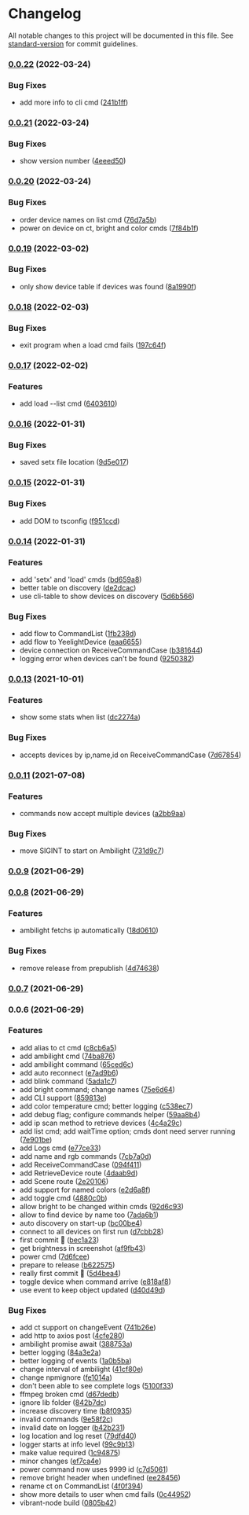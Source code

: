 # Changelog

All notable changes to this project will be documented in this file. See [standard-version](https://github.com/conventional-changelog/standard-version) for commit guidelines.

### [0.0.22](https://github.com/WandersonAlves/yeelight-manager/compare/v0.0.21...v0.0.22) (2022-03-24)


### Bug Fixes

* add more info to cli cmd ([241b1ff](https://github.com/WandersonAlves/yeelight-manager/commit/241b1ffb7bff3f31574ec77b4af75bde96287a8f))

### [0.0.21](https://github.com/WandersonAlves/yeelight-manager/compare/v0.0.20...v0.0.21) (2022-03-24)


### Bug Fixes

* show version number ([4eeed50](https://github.com/WandersonAlves/yeelight-manager/commit/4eeed5009c54e7218ecdbe2ab8dbca39831a695e))

### [0.0.20](https://github.com/WandersonAlves/yeelight-manager/compare/v0.0.19...v0.0.20) (2022-03-24)


### Bug Fixes

* order device names on list cmd ([76d7a5b](https://github.com/WandersonAlves/yeelight-manager/commit/76d7a5ba5838ee167b3a8f50d1d4e383af003f2b))
* power on device on ct, bright and color cmds ([7f84b1f](https://github.com/WandersonAlves/yeelight-manager/commit/7f84b1fb81c6ad1996ded9c61cfea9d4b383ea5d))

### [0.0.19](https://github.com/WandersonAlves/yeelight-manager/compare/v0.0.18...v0.0.19) (2022-03-02)


### Bug Fixes

* only show device table if devices was found ([8a1990f](https://github.com/WandersonAlves/yeelight-manager/commit/8a1990fc3e39de5e900395d1cded0197d7e7e405))

### [0.0.18](https://github.com/WandersonAlves/yeelight-manager/compare/v0.0.17...v0.0.18) (2022-02-03)


### Bug Fixes

* exit program when a load cmd fails ([197c64f](https://github.com/WandersonAlves/yeelight-manager/commit/197c64f78c5cb8b620cb2806389c692a0865b106))

### [0.0.17](https://github.com/WandersonAlves/yeelight-manager/compare/v0.0.16...v0.0.17) (2022-02-02)


### Features

* add load --list cmd ([6403610](https://github.com/WandersonAlves/yeelight-manager/commit/6403610565846be8cc9120e33c171437dacbec6a))

### [0.0.16](https://github.com/WandersonAlves/yeelight-manager/compare/v0.0.15...v0.0.16) (2022-01-31)


### Bug Fixes

* saved setx file location ([9d5e017](https://github.com/WandersonAlves/yeelight-manager/commit/9d5e01796ac2e61bb5bb59c23f8351c7666c741e))

### [0.0.15](https://github.com/WandersonAlves/yeelight-manager/compare/v0.0.14...v0.0.15) (2022-01-31)


### Bug Fixes

* add DOM to tsconfig ([f951ccd](https://github.com/WandersonAlves/yeelight-manager/commit/f951ccdf35978d3059d879e7dea5e79988a50357))

### [0.0.14](https://github.com/WandersonAlves/yeelight-manager/compare/v0.0.13...v0.0.14) (2022-01-31)


### Features

* add 'setx' and 'load' cmds ([bd659a8](https://github.com/WandersonAlves/yeelight-manager/commit/bd659a8ce5e187b5d74a2e07854662bc5e88ef2b))
* better table on discovery ([de2dcac](https://github.com/WandersonAlves/yeelight-manager/commit/de2dcac03b15613183f0d1e6a79b385357a53b8f))
* use cli-table to show devices on discovery ([5d6b566](https://github.com/WandersonAlves/yeelight-manager/commit/5d6b566e91f6ac21fe5dec28b5b37fb06994b37f))


### Bug Fixes

* add flow to CommandList ([1fb238d](https://github.com/WandersonAlves/yeelight-manager/commit/1fb238db7ac5bceb68a7d05f04c1868fe02898b5))
* add flow to YeelightDevice ([eaa6655](https://github.com/WandersonAlves/yeelight-manager/commit/eaa6655219e3ae1b74394cc910ce752bd495b14e))
* device connection on ReceiveCommandCase ([b381644](https://github.com/WandersonAlves/yeelight-manager/commit/b381644f9fd6bc1a6456770d251635998248c0f0))
* logging error when devices can't be found ([9250382](https://github.com/WandersonAlves/yeelight-manager/commit/925038208a97ff991d481765303e76da0077ce30))

### [0.0.13](https://github.com/WandersonAlves/yeelight-manager/compare/v0.0.12...v0.0.13) (2021-10-01)


### Features

* show some stats when list ([dc2274a](https://github.com/WandersonAlves/yeelight-manager/commit/dc2274abd47c2c468432957d793ef379096dcb4c))


### Bug Fixes

* accepts devices by ip,name,id on ReceiveCommandCase ([7d67854](https://github.com/WandersonAlves/yeelight-manager/commit/7d6785400732608851b82505df60486cd7627fca))

### [0.0.11](https://github.com/WandersonAlves/yeelight-manager/compare/v0.0.9...v0.0.11) (2021-07-08)


### Features

* commands now accept multiple devices ([a2bb9aa](https://github.com/WandersonAlves/yeelight-manager/commit/a2bb9aaf386c4c33c1d08cf20c683ad4b04d31d2))


### Bug Fixes

* move SIGINT to start on Ambilight ([731d9c7](https://github.com/WandersonAlves/yeelight-manager/commit/731d9c7e3c793f3ece4528f30dc90bc84f912f85))

### [0.0.9](https://github.com/WandersonAlves/yeelight-manager/compare/v0.0.8...v0.0.9) (2021-06-29)

### [0.0.8](https://github.com/WandersonAlves/yeelight-manager/compare/v0.0.7...v0.0.8) (2021-06-29)


### Features

* ambilight fetchs ip automatically ([18d0610](https://github.com/WandersonAlves/yeelight-manager/commit/18d06103bd0428e52c9ba784de58c14ef086f6a9))


### Bug Fixes

* remove release from prepublish ([4d74638](https://github.com/WandersonAlves/yeelight-manager/commit/4d74638eb774dacb553bab9f92ef828bc8eb1c7f))

### [0.0.7](https://github.com/WandersonAlves/yeelight-manager/compare/v0.0.6...v0.0.7) (2021-06-29)

### 0.0.6 (2021-06-29)


### Features

* add alias to ct cmd ([c8cb6a5](https://github.com/WandersonAlves/yeelight-manager/commit/c8cb6a524978625b602f45369bcc369867a41d80))
* add ambilight cmd ([74ba876](https://github.com/WandersonAlves/yeelight-manager/commit/74ba876edeb69cffde5c6130b95bae721453f0cd))
* add ambilight command ([65ced6c](https://github.com/WandersonAlves/yeelight-manager/commit/65ced6c09917ca2a4d3eca1884457f312307b087))
* add auto reconnect ([e7ad9b6](https://github.com/WandersonAlves/yeelight-manager/commit/e7ad9b61c16e463457d22ac821b4b1b342e2512a))
* add blink command ([5ada1c7](https://github.com/WandersonAlves/yeelight-manager/commit/5ada1c748f2b6f05f7d15b9a16a2f6848f12a924))
* add bright command; change names ([75e6d64](https://github.com/WandersonAlves/yeelight-manager/commit/75e6d64c4a73d0363d96afb8f07c69fba82241a9))
* add CLI support ([859813e](https://github.com/WandersonAlves/yeelight-manager/commit/859813ee411eadfda5b4dba31bae33e15eef3a3d))
* add color temperature cmd; better logging ([c538ec7](https://github.com/WandersonAlves/yeelight-manager/commit/c538ec7e51a55e22dfbe9e652aa89ecc1bada01c))
* add debug flag; configure commands helper ([59aa8b4](https://github.com/WandersonAlves/yeelight-manager/commit/59aa8b414c11947bbbbf8c81643c306768072436))
* add ip scan method to retrieve devices ([4c4a29c](https://github.com/WandersonAlves/yeelight-manager/commit/4c4a29c15e3fc13421bfd3a49c6442af465c6a12))
* add list cmd; add waitTime option; cmds dont need server running ([7e901be](https://github.com/WandersonAlves/yeelight-manager/commit/7e901bee04b504a461c18f01dd86caa7459dc30f))
* add Logs cmd ([e77ce33](https://github.com/WandersonAlves/yeelight-manager/commit/e77ce338fb6b5053fdba91746494b535939cc87b))
* add name and rgb commands ([7cb7a0d](https://github.com/WandersonAlves/yeelight-manager/commit/7cb7a0d1c0eca7b58493f92d8c3d156b4fe78db1))
* add ReceiveCommandCase ([094f411](https://github.com/WandersonAlves/yeelight-manager/commit/094f411b5681dadce8d6ed32da2a523f871a3d7f))
* add RetrieveDevice route ([4daab9d](https://github.com/WandersonAlves/yeelight-manager/commit/4daab9dc770a3bfc1fccdad087b216ef38095d4a))
* add Scene route ([2e20106](https://github.com/WandersonAlves/yeelight-manager/commit/2e20106d3ab6da111d1e83b88fb1084ac3a67bb2))
* add support for named colors ([e2d6a8f](https://github.com/WandersonAlves/yeelight-manager/commit/e2d6a8f6e67d154021263af0f4631a1dd0dbe1d1))
* add toggle cmd ([4880c0b](https://github.com/WandersonAlves/yeelight-manager/commit/4880c0b9297e7c08d958c41866533ac735ce4b16))
* allow bright to be changed within cmds ([92d6c93](https://github.com/WandersonAlves/yeelight-manager/commit/92d6c93441e6213c7a867fad4756d3c480bd9241))
* allow to find device by name too ([7ada6b1](https://github.com/WandersonAlves/yeelight-manager/commit/7ada6b1096b22a00d6fdc0e45b7bc4c8b882c5a8))
* auto discovery on start-up ([bc00be4](https://github.com/WandersonAlves/yeelight-manager/commit/bc00be4d4deb999724b2ca78351da1ef163ac5b2))
* connect to all devices on first run ([d7cbb28](https://github.com/WandersonAlves/yeelight-manager/commit/d7cbb2882c606e4ca9b2bae4cd077349f749f196))
* first commit :rocket: ([bec1a23](https://github.com/WandersonAlves/yeelight-manager/commit/bec1a23b06d607de9eaccc1d6971ab615507a6c5))
* get brightness in screenshot ([af9fb43](https://github.com/WandersonAlves/yeelight-manager/commit/af9fb43acf3b51198cff5cd7885b52676b006fbf))
* power cmd ([7d6fcee](https://github.com/WandersonAlves/yeelight-manager/commit/7d6fcee04537f9c28101432de3cff9fbdc890fa0))
* prepare to release ([b622575](https://github.com/WandersonAlves/yeelight-manager/commit/b622575f6593c7e5c90b8570e0f017d75964fe36))
* really first commit :rocket: ([5d4bea4](https://github.com/WandersonAlves/yeelight-manager/commit/5d4bea4addbd477e19e99684658a458279e0b9e9))
* toggle device when command arrive ([e818af8](https://github.com/WandersonAlves/yeelight-manager/commit/e818af8ba7cfba8568f94c1c0842c38d6789f13a))
* use event to keep object updated ([d40d49d](https://github.com/WandersonAlves/yeelight-manager/commit/d40d49df00a7929c0f4bb1f479ec6bc9c254bcd8))


### Bug Fixes

* add ct support on changeEvent ([741b26e](https://github.com/WandersonAlves/yeelight-manager/commit/741b26e9fe2f7b00986d89357713b9eb58255761))
* add http to axios post ([4cfe280](https://github.com/WandersonAlves/yeelight-manager/commit/4cfe28028dcefbdef5824067d2a0508c7d7000d5))
* ambilight promise await ([388753a](https://github.com/WandersonAlves/yeelight-manager/commit/388753acc64d8151f61d612cd7e2b440a7686e8b))
* better logging ([84a3e2a](https://github.com/WandersonAlves/yeelight-manager/commit/84a3e2ad2447867d9c27ebc5a0f5a4f9f01e7ed4))
* better logging of events ([1a0b5ba](https://github.com/WandersonAlves/yeelight-manager/commit/1a0b5baeef3b60b25b64d9e5bd887456f0953b94))
* change interval of ambilight ([41cf80e](https://github.com/WandersonAlves/yeelight-manager/commit/41cf80e9ff7c079300f0da599fe0d1e099f7360f))
* change npmignore ([fe1014a](https://github.com/WandersonAlves/yeelight-manager/commit/fe1014a05c7a70e3fb8215956cb09e979321ea7a))
* don't been able to see complete logs ([5100f33](https://github.com/WandersonAlves/yeelight-manager/commit/5100f3313aba21a2e01737d3a8c95c908a480764))
* ffmpeg broken cmd ([d67dedb](https://github.com/WandersonAlves/yeelight-manager/commit/d67dedb625899691fee2b370772dbaf2082cfd3f))
* ignore lib folder ([842b7dc](https://github.com/WandersonAlves/yeelight-manager/commit/842b7dc9a854ea092c868005d6388c8cdd8f389a))
* increase discovery time ([b8f0935](https://github.com/WandersonAlves/yeelight-manager/commit/b8f0935e7c8c522dac5cfdc111a191b57f7bb2d3))
* invalid commands ([9e58f2c](https://github.com/WandersonAlves/yeelight-manager/commit/9e58f2c2f8f11e6a10863447a771971b4984c8e1))
* invalid date on logger ([b42b231](https://github.com/WandersonAlves/yeelight-manager/commit/b42b231a2c503709599626b4c51b39060df11a73))
* log location and log reset ([79dfd40](https://github.com/WandersonAlves/yeelight-manager/commit/79dfd40b0b0c22aee871a31236d8731ad2a2b930))
* logger starts at info level ([99c9b13](https://github.com/WandersonAlves/yeelight-manager/commit/99c9b1330894ddd343963e1b6b58a24c9449c8ea))
* make value required ([1c94875](https://github.com/WandersonAlves/yeelight-manager/commit/1c948758869bd34888132db00c320fa34ad00d45))
* minor changes ([ef7ca4e](https://github.com/WandersonAlves/yeelight-manager/commit/ef7ca4eb043918939719770de8631204e944d6b1))
* power command now uses 9999 id ([c7d5061](https://github.com/WandersonAlves/yeelight-manager/commit/c7d50618fd42182e136698ff65424bbce30eab94))
* remove bright header when undefined ([ee28456](https://github.com/WandersonAlves/yeelight-manager/commit/ee28456e093a3c1d4a8c1251842469ca6681ce9c))
* rename ct on CommandList ([4f0f394](https://github.com/WandersonAlves/yeelight-manager/commit/4f0f394000552fb08dc0af02a2632b09f706c720))
* show more details to user when cmd fails ([0c44952](https://github.com/WandersonAlves/yeelight-manager/commit/0c44952f25fbc49183beb1fe7a7eeb236f329464))
* vibrant-node build ([0805b42](https://github.com/WandersonAlves/yeelight-manager/commit/0805b4216cdb536855ac309a23c90ab62b437df9))
